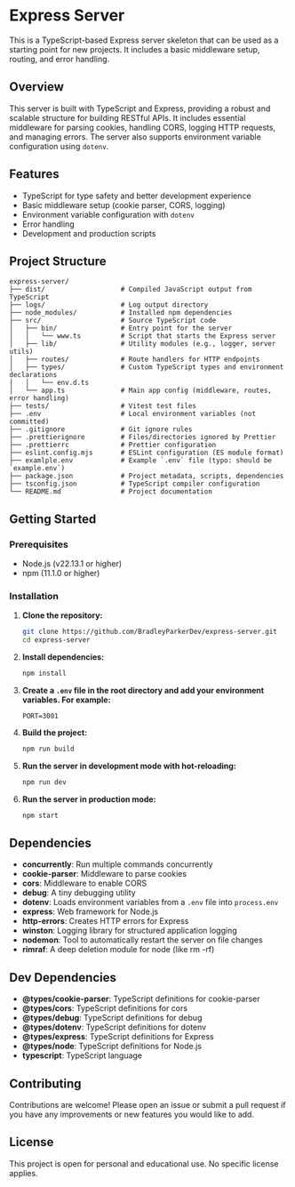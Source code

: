 # Express Server

This is a TypeScript-based Express server skeleton that can be used as a starting point for new projects. It includes a basic middleware setup, routing, and error handling.

## Overview

This server is built with TypeScript and Express, providing a robust and scalable structure for building RESTful APIs. It includes essential middleware for parsing cookies, handling CORS, logging HTTP requests, and managing errors. The server also supports environment variable configuration using `dotenv`.

## Features

- TypeScript for type safety and better development experience
- Basic middleware setup (cookie parser, CORS, logging)
- Environment variable configuration with `dotenv`
- Error handling
- Development and production scripts

## Project Structure
```
express-server/
├── dist/                   # Compiled JavaScript output from TypeScript
├── logs/                   # Log output directory
├── node_modules/           # Installed npm dependencies
├── src/                    # Source TypeScript code
│   ├── bin/                # Entry point for the server
│   │   └── www.ts          # Script that starts the Express server
│   ├── lib/                # Utility modules (e.g., logger, server utils)
│   ├── routes/             # Route handlers for HTTP endpoints
│   ├── types/              # Custom TypeScript types and environment declarations
│   │   └── env.d.ts
│   └── app.ts              # Main app config (middleware, routes, error handling)
├── tests/                  # Vitest test files
├── .env                    # Local environment variables (not committed)
├── .gitignore              # Git ignore rules
├── .prettierignore         # Files/directories ignored by Prettier
├── .prettierrc             # Prettier configuration
├── eslint.config.mjs       # ESLint configuration (ES module format)
├── examlple.env            # Example `.env` file (typo: should be `example.env`)
├── package.json            # Project metadata, scripts, dependencies
├── tsconfig.json           # TypeScript compiler configuration
└── README.md               # Project documentation

```

## Getting Started

### Prerequisites

- Node.js (v22.13.1 or higher)
- npm (11.1.0 or higher)

### Installation

1. **Clone the repository:**

    ```sh
    git clone https://github.com/BradleyParkerDev/express-server.git
    cd express-server
    ```

2. **Install dependencies:**

    ```sh
    npm install
    ```

3. **Create a `.env` file in the root directory and add your environment variables. For example:**

    ```env
    PORT=3001
    ```

4. **Build the project:**

    ```sh
    npm run build
    ```

5. **Run the server in development mode with hot-reloading:**

    ```sh
    npm run dev
    ```

6. **Run the server in production mode:**

    ```sh
    npm start
    ```

## Dependencies

- **concurrently**: Run multiple commands concurrently
- **cookie-parser**: Middleware to parse cookies
- **cors**: Middleware to enable CORS
- **debug**: A tiny debugging utility
- **dotenv**: Loads environment variables from a `.env` file into `process.env`
- **express**: Web framework for Node.js
- **http-errors**: Creates HTTP errors for Express
- **winston**: Logging library for structured application logging
- **nodemon**: Tool to automatically restart the server on file changes
- **rimraf**: A deep deletion module for node (like rm -rf)

## Dev Dependencies

- **@types/cookie-parser**: TypeScript definitions for cookie-parser
- **@types/cors**: TypeScript definitions for cors
- **@types/debug**: TypeScript definitions for debug
- **@types/dotenv**: TypeScript definitions for dotenv
- **@types/express**: TypeScript definitions for Express
- **@types/node**: TypeScript definitions for Node.js
- **typescript**: TypeScript language

## Contributing

Contributions are welcome! Please open an issue or submit a pull request if you have any improvements or new features you would like to add.

## License

This project is open for personal and educational use. No specific license applies.

